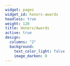 ```yaml
---
widget: pages
widget_id: honors-awards
headless: true
weight: 120
title: Honors/Awards
active: true
design:
  columns: "2"
  background:
    text_color_light: false
    image_darken: 0
---
```


